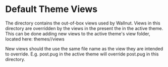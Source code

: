 # Default Theme Views

The directory contains the out-of-box views used by Wallnut. Views in this directory are overridden by the views in the present the in the active theme. This can be done adding new views to the active theme's view folder, located here: themes/<active theme name>/views

New views should the use the same file name as the view they are intended to override. E.g. post.pug in the active theme will override post.pug in this directory.